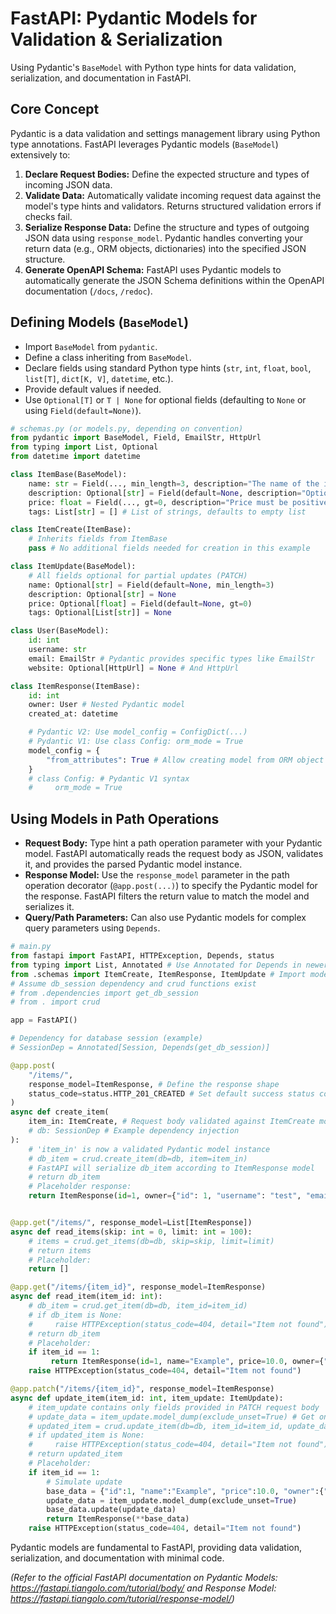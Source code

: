 # FastAPI: Pydantic Models for Validation & Serialization

Using Pydantic's `BaseModel` with Python type hints for data validation, serialization, and documentation in FastAPI.

## Core Concept

Pydantic is a data validation and settings management library using Python type annotations. FastAPI leverages Pydantic models (`BaseModel`) extensively to:

1.  **Declare Request Bodies:** Define the expected structure and types of incoming JSON data.
2.  **Validate Data:** Automatically validate incoming request data against the model's type hints and validators. Returns structured validation errors if checks fail.
3.  **Serialize Response Data:** Define the structure and types of outgoing JSON data using `response_model`. Pydantic handles converting your return data (e.g., ORM objects, dictionaries) into the specified JSON structure.
4.  **Generate OpenAPI Schema:** FastAPI uses Pydantic models to automatically generate the JSON Schema definitions within the OpenAPI documentation (`/docs`, `/redoc`).

## Defining Models (`BaseModel`)

*   Import `BaseModel` from `pydantic`.
*   Define a class inheriting from `BaseModel`.
*   Declare fields using standard Python type hints (`str`, `int`, `float`, `bool`, `list[T]`, `dict[K, V]`, `datetime`, etc.).
*   Provide default values if needed.
*   Use `Optional[T]` or `T | None` for optional fields (defaulting to `None` or using `Field(default=None)`).

```python
# schemas.py (or models.py, depending on convention)
from pydantic import BaseModel, Field, EmailStr, HttpUrl
from typing import List, Optional
from datetime import datetime

class ItemBase(BaseModel):
    name: str = Field(..., min_length=3, description="The name of the item") # ... means required
    description: Optional[str] = Field(default=None, description="Optional item description")
    price: float = Field(..., gt=0, description="Price must be positive") # gt = greater than
    tags: List[str] = [] # List of strings, defaults to empty list

class ItemCreate(ItemBase):
    # Inherits fields from ItemBase
    pass # No additional fields needed for creation in this example

class ItemUpdate(BaseModel):
    # All fields optional for partial updates (PATCH)
    name: Optional[str] = Field(default=None, min_length=3)
    description: Optional[str] = None
    price: Optional[float] = Field(default=None, gt=0)
    tags: Optional[List[str]] = None

class User(BaseModel):
    id: int
    username: str
    email: EmailStr # Pydantic provides specific types like EmailStr
    website: Optional[HttpUrl] = None # And HttpUrl

class ItemResponse(ItemBase):
    id: int
    owner: User # Nested Pydantic model
    created_at: datetime

    # Pydantic V2: Use model_config = ConfigDict(...)
    # Pydantic V1: Use class Config: orm_mode = True
    model_config = {
        "from_attributes": True # Allow creating model from ORM object attributes
    }
    # class Config: # Pydantic V1 syntax
    #     orm_mode = True
```

## Using Models in Path Operations

*   **Request Body:** Type hint a path operation parameter with your Pydantic model. FastAPI automatically reads the request body as JSON, validates it, and provides the parsed Pydantic model instance.
*   **Response Model:** Use the `response_model` parameter in the path operation decorator (`@app.post(...)`) to specify the Pydantic model for the response. FastAPI filters the return value to match the model and serializes it.
*   **Query/Path Parameters:** Can also use Pydantic models for complex query parameters using `Depends`.

```python
# main.py
from fastapi import FastAPI, HTTPException, Depends, status
from typing import List, Annotated # Use Annotated for Depends in newer Python/FastAPI
from .schemas import ItemCreate, ItemResponse, ItemUpdate # Import models
# Assume db_session dependency and crud functions exist
# from .dependencies import get_db_session
# from . import crud

app = FastAPI()

# Dependency for database session (example)
# SessionDep = Annotated[Session, Depends(get_db_session)]

@app.post(
    "/items/",
    response_model=ItemResponse, # Define the response shape
    status_code=status.HTTP_201_CREATED # Set default success status code
)
async def create_item(
    item_in: ItemCreate, # Request body validated against ItemCreate model
    # db: SessionDep # Example dependency injection
):
    # 'item_in' is now a validated Pydantic model instance
    # db_item = crud.create_item(db=db, item=item_in)
    # FastAPI will serialize db_item according to ItemResponse model
    # return db_item
    # Placeholder response:
    return ItemResponse(id=1, owner={"id": 1, "username": "test", "email": "test@example.com"}, created_at=datetime.now(), **item_in.model_dump())


@app.get("/items/", response_model=List[ItemResponse])
async def read_items(skip: int = 0, limit: int = 100):
    # items = crud.get_items(db=db, skip=skip, limit=limit)
    # return items
    # Placeholder:
    return []

@app.get("/items/{item_id}", response_model=ItemResponse)
async def read_item(item_id: int):
    # db_item = crud.get_item(db=db, item_id=item_id)
    # if db_item is None:
    #     raise HTTPException(status_code=404, detail="Item not found")
    # return db_item
    # Placeholder:
    if item_id == 1:
         return ItemResponse(id=1, name="Example", price=10.0, owner={"id": 1, "username": "test", "email": "test@example.com"}, created_at=datetime.now())
    raise HTTPException(status_code=404, detail="Item not found")

@app.patch("/items/{item_id}", response_model=ItemResponse)
async def update_item(item_id: int, item_update: ItemUpdate):
    # item_update contains only fields provided in PATCH request body
    # update_data = item_update.model_dump(exclude_unset=True) # Get only provided fields
    # updated_item = crud.update_item(db=db, item_id=item_id, update_data=update_data)
    # if updated_item is None:
    #     raise HTTPException(status_code=404, detail="Item not found")
    # return updated_item
    # Placeholder:
    if item_id == 1:
        # Simulate update
        base_data = {"id":1, "name":"Example", "price":10.0, "owner":{"id": 1, "username": "test", "email": "test@example.com"}, "created_at":datetime.now()}
        update_data = item_update.model_dump(exclude_unset=True)
        base_data.update(update_data)
        return ItemResponse(**base_data)
    raise HTTPException(status_code=404, detail="Item not found")

```

Pydantic models are fundamental to FastAPI, providing data validation, serialization, and documentation with minimal code.

*(Refer to the official FastAPI documentation on Pydantic Models: https://fastapi.tiangolo.com/tutorial/body/ and Response Model: https://fastapi.tiangolo.com/tutorial/response-model/)*